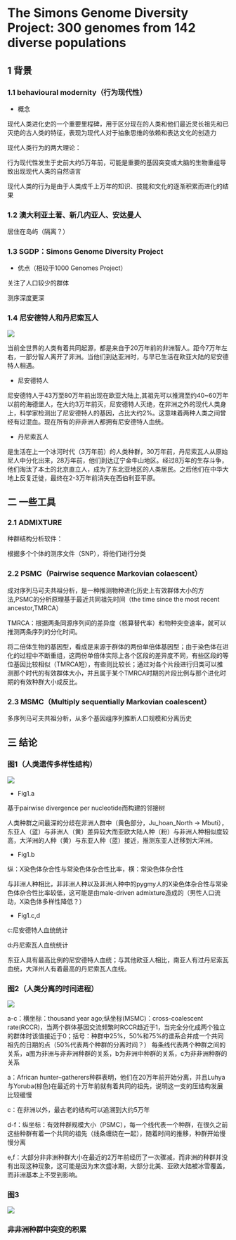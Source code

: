 # The Simons Genome Diversity Project: 300 genomes from 142 diverse populations

## 1 背景
### 1.1 behavioural modernity（行为现代性）
+ 概念

现代人类进化史的一个重要里程碑，用于区分现在的人类和他们最近灵长祖先和已灭绝的古人类的特征，表现为现代人对于抽象思维的依赖和表达文化的创造力

现代人类行为的两大理论：

行为现代性发生于史前大约5万年前，可能是重要的基因突变或大脑的生物重组导致出现现代人类的自然语言

现代人类的行为是由于人类成千上万年的知识、技能和文化的逐渐积累而进化的结果

### 1.2 澳大利亚土著、新几内亚人、安达曼人

居住在岛屿（隔离？）

### 1.3 SGDP：Simons Genome Diversity Project
+ 优点（相较于1000 Genomes Project）

关注了人口较少的群体

测序深度更深

### 1.4 尼安德特人和丹尼索瓦人

![](./Fig/人类进化.jpeg)

当前全世界的人类有着共同起源，都是来自于20万年前的非洲智人。距今7万年左右，一部分智人离开了非洲。当他们到达亚洲时，与早已生活在欧亚大陆的尼安德特人相遇。

+ 尼安德特人

尼安德特人于43万至80万年前出现在欧亚大陆上,其祖先可以推溯至约40~60万年以前的海德堡人，在大约3万年前灭，尼安德特人灭绝，在非洲之外的现代人类身上，科学家检测出了尼安德特人的基因，占比大约2%。这意味着两种人类之间曾经有过混血。现在所有的非非洲人都拥有尼安德特人血统。

+ 丹尼索瓦人

是生活在上一个冰河时代（3万年前）的人类种群，30万年前，丹尼索瓦人从原始尼人中分化出来，28万年前，他们到达辽宁金牛山地区。经过8万年的生存斗争，他们淘汰了本土的北京直立人，成为了东北亚地区的人类居民。之后他们在中华大地上反复迁徙，最终在2-3万年前消失在西伯利亚平原。

## 二 一些工具
### 2.1 ADMIXTURE

种群结构分析软件：

根据多个个体的测序文件（SNP），将他们进行分类

### 2.2 PSMC（Pairwise sequence Markovian colaescent）

成对序列马可夫共祖分析，是一种推测物种进化历史上有效群体大小的方法,PSMC的分析原理基于最近共同祖先时间（the time since the most recent ancestor,TMRCA）

TMRCA：根据两条同源序列间的差异度（核算替代率）和物种突变速率，就可以推测两条序列的分化时间。

将二倍体生物的基因型，看成是来源于群体的两份单倍体基因型；由于染色体在进化的过程中不断重组，这两份单倍体实际上各个区段的差异度不同，有些区段的等位基因比较相似（TMRCA短），有些则比较长；通过对各个片段进行归类可以推测那个时代的有效群体大小，并且属于某个TMRCA时期的片段比例与那个进化时期的有效种群大小成反比。

### 2.3 MSMC（Multiply sequentially Markovian coalescent）

多序列马可夫共祖分析，从多个基因组序列推断人口规模和分离历史


## 三 结论
### 图1（人类遗传多样性结构）
![](./Fig/fig1.jpg)
+ Fig1.a

基于pairwise divergence per nucleotide而构建的邻接树 

人类种群之间最深的分歧在非洲人群中（黄色部分，Ju_hoan_North -> Mbuti），东亚人（蓝）与非洲人（黄）差异较大而亚欧大陆人种（粉）与非洲人种相似度较高，大洋洲的人种（黄）与东亚人种（蓝）接近，推测东亚人迁移到大洋洲。

+ Fig1.b

纵：X染色体杂合性与常染色体杂合性比率，横：常染色体杂合性

与非洲人种相比，非非洲人种以及非洲人种中的pygmy人的X染色体杂合性与常染色体杂合性比率较低，这可能是由male-driven admixture造成的（男性人口流动，X染色体多样性降低？）

+ Fig1.c,d

c:尼安德特人血统统计

d:丹尼索瓦人血统统计

东亚人具有最高比例的尼安德特人血统；与其他欧亚人相比，南亚人有过丹尼索瓦血统，大洋州人有着最高的丹尼索瓦人血统。

### 图2（人类分离的时间进程）
![](./Fig/fig2.jpg)

a-c：横坐标：thousand year ago;纵坐标(MSMC)：cross-coalescent rate(RCCR)，当两个群体基因交流频繁时RCCR趋近于1，当完全分化成两个独立的群体时该值接近于0；括号：种群中25%，50%和75%的谱系合并成一个共同祖先的日期的点（50%代表两个种群的分离时间？）
每条线代表两个种群之间的关系，a图为非洲与非非洲种群的关系，b为非洲中种群的关系，c为非非洲种群的关系

a：African hunter–gatherers种群表明，他们在20万年前开始分离，并且Luhya与Yoruba(棕色)在最近的十万年前就有着共同的祖先，说明这一支的压结构发展比较缓慢

c：在非洲以外，最古老的结构可以追溯到大约5万年

d-f：纵坐标：有效种群规模大小（PSMC），每一个线代表一个种群，在很久之前这些种群有着一个共同的祖先（线条缠绕在一起），随着时间的推移，种群开始慢慢分离

e,f：大部分非非洲种群大小在最近的2万年前经历了一次骤减，而非洲的种群并没有出现这种现象，这可能是因为末次盛冰期，大部分北美、亚欧大陆被冰雪覆盖，而非洲基本上不受到影响。

### 图3
![](./Fig/fig3.png)

### 非非洲种群中突变的积累







